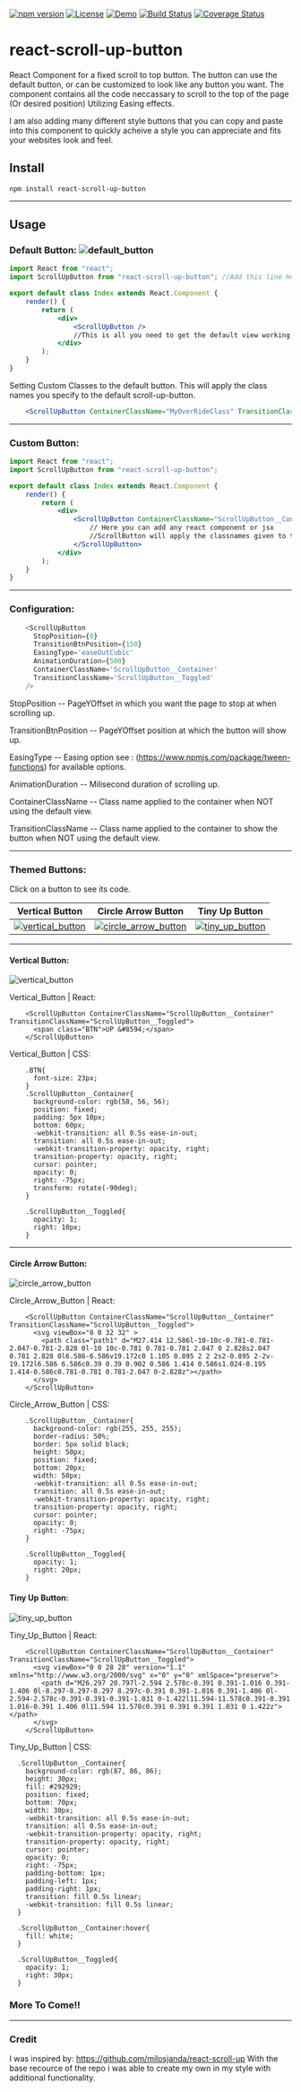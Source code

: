 [![npm version](https://badge.fury.io/js/react-scroll-up-button.svg)](https://badge.fury.io/js/react-scroll-up-button)
[![License](https://img.shields.io/npm/l/express.svg)]()
[![Demo](https://img.shields.io/badge/Demo-Live-green.svg)](http://dirtyredz.com/Projects/ReactScrollUpButton)
[![Build Status](https://travis-ci.org/dirtyredz/react-scroll-up-button.svg?branch=master)](https://travis-ci.org/dirtyredz/react-scroll-up-button)
[![Coverage Status](https://coveralls.io/repos/github/dirtyredz/react-scroll-up-button/badge.svg?branch=master)](https://coveralls.io/github/dirtyredz/react-scroll-up-button?branch=master)

# react-scroll-up-button
React Component for a fixed scroll to top button.
The button can use the default button, or can be customized to look like any button you want.
The component contains all the code neccassary to scroll to the top of the page (Or desired position) Utilizing Easing effects.



I am also adding many different style buttons that you can copy and paste into this component to quickly acheive a style you can appreciate and fits your websites look and feel.


## Install

```npm
npm install react-scroll-up-button
```

----

## Usage

### Default Button:   ![default_button](https://cloud.githubusercontent.com/assets/7119499/21240547/5c47751a-c2d1-11e6-9df8-5be7bbdd53de.png)

```jsx
import React from "react";
import ScrollUpButton from "react-scroll-up-button"; //Add this line Here

export default class Index extends React.Component {
    render() {
        return (
            <div>
                <ScrollUpButton />
                //This is all you need to get the default view working
            </div>
        );
    }
}

```

Setting Custom Classes to the default button.
This will apply the class names you specify to the default scroll-up-button.
```jsx
    <ScrollUpButton ContainerClassName="MyOverRideClass" TransitionClassName="MyOverRideTransitionedClass"/>
```
----

### Custom Button:
```jsx
import React from "react";
import ScrollUpButton from "react-scroll-up-button";

export default class Index extends React.Component {
    render() {
        return (
            <div>
                <ScrollUpButton ContainerClassName="ScrollUpButton__Container" TransitionClassName="ScrollUpButton__Toggled">
                    // Here you can add any react component or jsx
                    //ScrollButton will apply the classnames given to the container of whatever you put here.
                </ScrollUpButton>
            </div>
        );
    }
}
```
----

### Configuration:
```javascript
    <ScrollUpButton
      StopPosition={0}
      TransitionBtnPosition={150}
      EasingType='easeOutCubic'
      AnimationDuration={500}
      ContainerClassName='ScrollUpButton__Container'
      TransitionClassName='ScrollUpButton__Toggled'
    />
```
StopPosition -- PageYOffset in which you want the page to stop at when scrolling up.

TransitionBtnPosition -- PageYOffset position at which the button will show up.

EasingType -- Easing option see : (https://www.npmjs.com/package/tween-functions) for available options.

AnimationDuration -- Milisecond duration of scrolling up.

ContainerClassName -- Class name applied to the container when NOT using the default view.

TransitionClassName -- Class name applied to the container to show the button when NOT using the default view.

----

### Themed Buttons:
Click on a button to see its code.

Vertical Button | Circle Arrow Button | Tiny Up Button
:---: | :---: | :---:
[![vertical_button](https://cloud.githubusercontent.com/assets/7119499/21249476/ea4a02ce-c303-11e6-9448-6f2b078bc8d1.png)](#vertical-button)  | [![circle_arrow_button](https://cloud.githubusercontent.com/assets/7119499/21251624/cf86fabc-c314-11e6-8f70-f6ec440ca187.png)](#circle-arrow-button) | [![tiny_up_button](https://user-images.githubusercontent.com/7119499/41563627-cb572f90-7315-11e8-8ae4-fae10b3642c3.PNG)](#tiny-up-button)


----


#### Vertical Button:
![vertical_button](https://cloud.githubusercontent.com/assets/7119499/21249476/ea4a02ce-c303-11e6-9448-6f2b078bc8d1.png)

Vertical_Button | React:
```
    <ScrollUpButton ContainerClassName="ScrollUpButton__Container" TransitionClassName="ScrollUpButton__Toggled">
      <span class="BTN">UP &#8594;</span>
    </ScrollUpButton>
```
Vertical_Button | CSS:
```
    .BTN{
      font-size: 23px;
    }
    .ScrollUpButton__Container{
      background-color: rgb(58, 56, 56);
      position: fixed;
      padding: 5px 10px;
      bottom: 60px;
      -webkit-transition: all 0.5s ease-in-out;
      transition: all 0.5s ease-in-out;
      -webkit-transition-property: opacity, right;
      transition-property: opacity, right;
      cursor: pointer;
      opacity: 0;
      right: -75px;
      transform: rotate(-90deg);
    }

    .ScrollUpButton__Toggled{
      opacity: 1;
      right: 10px;
    }
```

----

#### Circle Arrow Button:
![circle_arrow_button](https://cloud.githubusercontent.com/assets/7119499/21251624/cf86fabc-c314-11e6-8f70-f6ec440ca187.png)

Circle_Arrow_Button | React:
```
    <ScrollUpButton ContainerClassName="ScrollUpButton__Container" TransitionClassName="ScrollUpButton__Toggled">
      <svg viewBox="0 0 32 32" >
        <path class="path1" d="M27.414 12.586l-10-10c-0.781-0.781-2.047-0.781-2.828 0l-10 10c-0.781 0.781-0.781 2.047 0 2.828s2.047 0.781 2.828 0l6.586-6.586v19.172c0 1.105 0.895 2 2 2s2-0.895 2-2v-19.172l6.586 6.586c0.39 0.39 0.902 0.586 1.414 0.586s1.024-0.195 1.414-0.586c0.781-0.781 0.781-2.047 0-2.828z"></path>
      </svg>
    </ScrollUpButton>
```
Circle_Arrow_Button | CSS:
```
    .ScrollUpButton__Container{
      background-color: rgb(255, 255, 255);
      border-radius: 50%;
      border: 5px solid black;
      height: 50px;
      position: fixed;
      bottom: 20px;
      width: 50px;
      -webkit-transition: all 0.5s ease-in-out;
      transition: all 0.5s ease-in-out;
      -webkit-transition-property: opacity, right;
      transition-property: opacity, right;
      cursor: pointer;
      opacity: 0;
      right: -75px;
    }

    .ScrollUpButton__Toggled{
      opacity: 1;
      right: 20px;
    }
```

#### Tiny Up Button:
![tiny_up_button](https://user-images.githubusercontent.com/7119499/41563627-cb572f90-7315-11e8-8ae4-fae10b3642c3.PNG)

Tiny_Up_Button | React:
```
    <ScrollUpButton ContainerClassName="ScrollUpButton__Container" TransitionClassName="ScrollUpButton__Toggled">
      <svg viewBox="0 0 28 28" version="1.1"  xmlns="http://www.w3.org/2000/svg" x="0" y="0" xmlSpace="preserve">
        <path d="M26.297 20.797l-2.594 2.578c-0.391 0.391-1.016 0.391-1.406 0l-8.297-8.297-8.297 8.297c-0.391 0.391-1.016 0.391-1.406 0l-2.594-2.578c-0.391-0.391-0.391-1.031 0-1.422l11.594-11.578c0.391-0.391 1.016-0.391 1.406 0l11.594 11.578c0.391 0.391 0.391 1.031 0 1.422z"></path>
      </svg>
    </ScrollUpButton>
```
Tiny_Up_Button | CSS:
```
  .ScrollUpButton__Container{
    background-color: rgb(87, 86, 86);
    height: 30px;
    fill: #292929;
    position: fixed;
    bottom: 70px;
    width: 30px;
    -webkit-transition: all 0.5s ease-in-out;
    transition: all 0.5s ease-in-out;
    -webkit-transition-property: opacity, right;
    transition-property: opacity, right;
    cursor: pointer;
    opacity: 0;
    right: -75px;
    padding-bottom: 1px;
    padding-left: 1px;
    padding-right: 1px;
    transition: fill 0.5s linear;
    -webkit-transition: fill 0.5s linear;
  }

  .ScrollUpButton__Container:hover{
    fill: white;
  }

  .ScrollUpButton__Toggled{
    opacity: 1;
    right: 30px;
  }
```

### More To Come!!

----

### Credit
I was inspired by: https://github.com/milosjanda/react-scroll-up
With the base recource of the repo i was able to create my own in my style with additional functionality.
